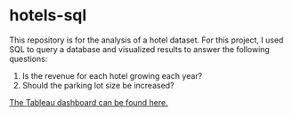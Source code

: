 # hotels-sql

This repository is for the analysis of a hotel dataset. For this project, I used SQL to query a database and visualized results to answer the following questions:

1. Is the revenue for each hotel growing each year?
2. Should the parking lot size be increased?

[The Tableau dashboard can be found here.](https://public.tableau.com/app/profile/michael.bryant5195/viz/HotelRevenueandParkingAnalysis/RevenueandParking)
